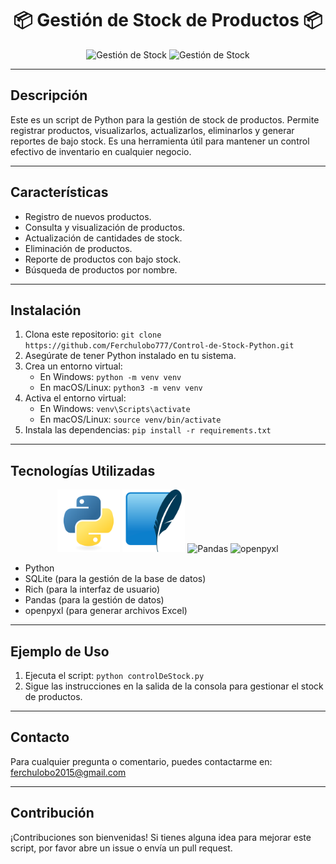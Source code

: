 <h1 align="center">📦 Gestión de Stock de Productos 📦</h1>

<p align="center">
  <img src="https://res.cloudinary.com/dpvzlh1zv/image/upload/v1728850775/control%20de%20stock/bsege74xuv2q9ak5ekez.png" alt="Gestión de Stock" width="400"/>
  <img src="https://res.cloudinary.com/dpvzlh1zv/image/upload/v1728850775/control%20de%20stock/erddieuqb772o2lzb73v.png" alt="Gestión de Stock" width="400"/>
</p>

---

## Descripción

Este es un script de Python para la gestión de stock de productos. Permite registrar productos, visualizarlos, actualizarlos, eliminarlos y generar reportes de bajo stock. Es una herramienta útil para mantener un control efectivo de inventario en cualquier negocio.

---

## Características

- Registro de nuevos productos.
- Consulta y visualización de productos.
- Actualización de cantidades de stock.
- Eliminación de productos.
- Reporte de productos con bajo stock.
- Búsqueda de productos por nombre.

---

## Instalación

1. Clona este repositorio: `git clone https://github.com/Ferchulobo777/Control-de-Stock-Python.git`
2. Asegúrate de tener Python instalado en tu sistema.
3. Crea un entorno virtual:
   - En Windows: `python -m venv venv`
   - En macOS/Linux: `python3 -m venv venv`
4. Activa el entorno virtual:
   - En Windows: `venv\Scripts\activate`
   - En macOS/Linux: `source venv/bin/activate`
5. Instala las dependencias: `pip install -r requirements.txt`

---

## Tecnologías Utilizadas

<p align="center">
  <img src="https://github.com/devicons/devicon/blob/master/icons/python/python-original.svg" alt="Python" width="100" />
  <img src="https://github.com/devicons/devicon/blob/master/icons/sqlite/sqlite-original.svg" alt="SQLite" width="100" />
  <img src="https://res.cloudinary.com/dpvzlh1zv/image/upload/v1728851442/control%20de%20stock/g2ya33uf54z82z8y9eg7.png" alt="Pandas" width="100" />
  <img src="https://res.cloudinary.com/dpvzlh1zv/image/upload/v1728851558/control%20de%20stock/mz2fygslph6gmboazfxk.png" alt="openpyxl" width="100" />
</p>


- Python
- SQLite (para la gestión de la base de datos)
- Rich (para la interfaz de usuario)
- Pandas (para la gestión de datos)
- openpyxl (para generar archivos Excel)

---

## Ejemplo de Uso

1. Ejecuta el script: `python controlDeStock.py`
2. Sigue las instrucciones en la salida de la consola para gestionar el stock de productos.

---

## Contacto

Para cualquier pregunta o comentario, puedes contactarme en: <br />
<a href="mailto:ferchulobo2015@gmail.com" target="_blank" rel="noopener noreferrer">ferchulobo2015@gmail.com</a>

---

## Contribución

¡Contribuciones son bienvenidas! Si tienes alguna idea para mejorar este script, por favor abre un issue o envía un pull request.


